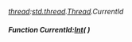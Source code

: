 _[thread](../../modules/thread/thread-module.md):[std.thread](../../modules/std/std-thread.md).[Thread](../../modules/std/std-thread-thread.md).CurrentId_
##### Function CurrentId:[Int](../../modules/wonkey/wonkey-types-int.md)(  )
